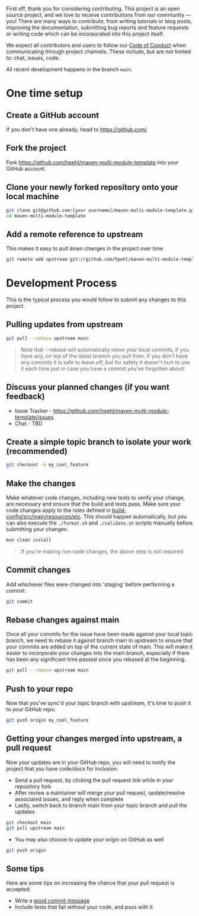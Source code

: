 First off, thank you for considering contributing. This project is an open source project, and we love to receive contributions from our community — you! There are many ways to contribute, from writing tutorials or blog posts, improving the documentation, submitting bug reports and feature requests or writing code which can be incorporated into this project itself.

We expect all contributors and users to follow our [Code of Conduct](CODE_OF_CONDUCT.md) when communicating through project channels. These include, but are not limited to: chat, issues, code.

All recent development happens in the branch `main`. 

# One time setup

## Create a GitHub account

If you don't have one already, head to https://github.com/

## Fork the project

Fork https://github.com/hpehl/maven-multi-module-template into your GitHub account.

## Clone your newly forked repository onto your local machine

```bash
git clone git@github.com:[your username]/maven-multi-module-template.git
cd maven-multi-module-template
```

## Add a remote reference to upstream

This makes it easy to pull down changes in the project over time

```bash
git remote add upstream git://github.com/hpehl/maven-multi-module-template.git
```

# Development Process

This is the typical process you would follow to submit any changes to this project.

## Pulling updates from upstream

```bash
git pull --rebase upstream main
```

> Note that --rebase will automatically move your local commits, if you have
> any, on top of the latest branch you pull from.
> If you don't have any commits it is safe to leave off, but for safety it
> doesn't hurt to use it each time just in case you have a commit you've
> forgotten about!

## Discuss your planned changes (if you want feedback)

 * Issue Tracker - https://github.com/hpehl/maven-multi-module-template/issues
 * Chat - TBD

## Create a simple topic branch to isolate your work (recommended)

```bash
git checkout -b my_cool_feature
```

## Make the changes

Make whatever code changes, including new tests to verify your change, are necessary and ensure that the build and tests pass. Make sure your code changes apply to the rules defined in [build-config/src/main/resources/etc](build-config/src/main/resources/etc). This should happen automatically, but you can also execute the `./format.sh` and `./validate.sh` scripts manually before submitting your changes.

```bash
mvn clean install
```

> If you're making non code changes, the above step is not required.

## Commit changes

Add whichever files were changed into 'staging' before performing a commit:

```bash
git commit
```

## Rebase changes against main

Once all your commits for the issue have been made against your local topic branch, we need to rebase it against branch main in upstream to ensure that your commits are added on top of the current state of main. This will make it easier to incorporate your changes into the main branch, especially if there has been any significant time passed since you rebased at the beginning.

```bash
git pull --rebase upstream main
```

## Push to your repo

Now that you've sync'd your topic branch with upstream, it's time to push it to your GitHub repo.

```bash
git push origin my_cool_feature
```

## Getting your changes merged into upstream, a pull request

Now your updates are in your GitHub repo, you will need to notify the project that you have code/docs for inclusion.

 * Send a pull request, by clicking the pull request link while in your repository fork
 * After review a maintainer will merge your pull request, update/resolve associated issues, and reply when complete
 * Lastly, switch back to branch main from your topic branch and pull the updates

```bash
git checkout main
git pull upstream main
```

 * You may also choose to update your origin on GitHub as well

```bash
git push origin
```

## Some tips

Here are some tips on increasing the chance that your pull request is accepted:

 * Write a [good commit message](https://tbaggery.com/2008/04/19/a-note-about-git-commit-messages.html)
 * Include tests that fail without your code, and pass with it
